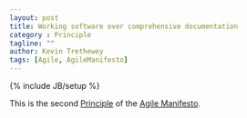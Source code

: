 ```yaml
---
layout: post
title: Working software over comprehensive documentation
category : Principle
tagline: ""
author: Kevin Trethewey
tags: [Agile, AgileManifesto]
---
```

{% include JB/setup %}

This is the second [Principle](/principles.html) of the [Agile Manifesto](/Archetype/AgileManifesto/).